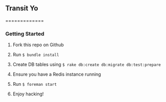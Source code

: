 ## Transit Yo
=============

### Getting Started

1. Fork this repo on Github
2. Run `$ bundle install`
3. Create DB tables using `$ rake db:create db:migrate db:test:prepare`
4. Ensure you have a Redis instance running
5. Run `$ foreman start`

6. Enjoy hacking!